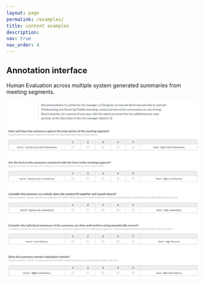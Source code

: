 ```yaml
---
layout: page
permalink: /examples/
title: content examples
description:
nav: true
nav_order: 4
---
```


## Annotation interface
Human Evaluation across multiple system generated summaries from meeting segments.

<p align="center">
    <img src="/assets/human_evaluation.png" alt="interface" width="760">
      <br>
</p>
